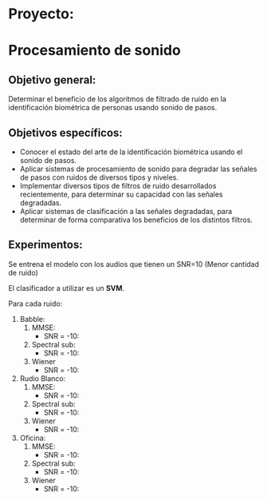 # Proyecto:
# Procesamiento de sonido

## Objetivo general:  
Determinar el beneficio de los algoritmos de filtrado de ruido en la identificación biométrica de personas usando sonido de pasos.  

## Objetivos específicos: 
- Conocer el estado del arte de la identificación biométrica usando el sonido de pasos. 
- Aplicar sistemas de procesamiento de sonido para degradar las señales de pasos con ruidos de diversos tipos y niveles.
- Implementar diversos tipos de filtros de ruido desarrollados recientemente, para determinar su capacidad con las señales degradadas. 
- Aplicar sistemas de clasificación a las señales degradadas, para determinar de forma comparativa los beneficios de los distintos filtros.

## Experimentos:

Se entrena el modelo con los audios que tienen un SNR=10 (Menor cantidad de ruido)

El clasificador a utilizar es un **SVM**.

Para cada ruido:

1. Babble:
	1.  MMSE:
		- SNR = -10:
	2.  Spectral sub:
		- SNR = -10:
	3.  Wiener
		- SNR = -10:
2. Rudio Blanco:
	1.  MMSE:
		- SNR = -10:
	2.  Spectral sub:
		- SNR = -10:
	3.  Wiener
		- SNR = -10:
3. Oficina:
	1.  MMSE:
		- SNR = -10:
	2.  Spectral sub:
		- SNR = -10:
	3.  Wiener
		- SNR = -10: